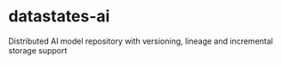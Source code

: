 # datastates-ai

Distributed AI model repository with versioning, lineage and incremental storage support
